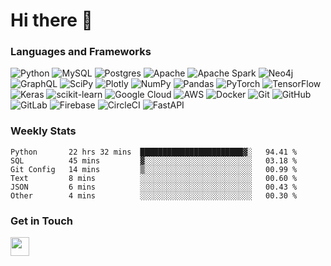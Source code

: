 # Hi there 👋

### Languages and Frameworks
![Python](https://img.shields.io/badge/python-3670A0?style=for-the-badge&logo=python&logoColor=ffdd54)
![MySQL](https://img.shields.io/badge/mysql-%2300f.svg?style=for-the-badge&logo=mysql&logoColor=white)
![Postgres](https://img.shields.io/badge/postgres-%23316192.svg?style=for-the-badge&logo=postgresql&logoColor=white)
![Apache](https://img.shields.io/badge/apache-%23D42029.svg?style=for-the-badge&logo=apache&logoColor=white)
![Apache Spark](https://img.shields.io/badge/Apache_Spark-FFFFFF?style=for-the-badge&logo=apachespark&logoColor=#E35A16)
![Neo4j](https://img.shields.io/badge/Neo4j-018bff?style=for-the-badge&logo=neo4j&logoColor=white)
![GraphQL](https://img.shields.io/badge/GraphQl-E10098?style=for-the-badge&logo=graphql&logoColor=white)
![SciPy](https://img.shields.io/badge/SciPy-%230C55A5.svg?style=for-the-badge&logo=scipy&logoColor=%white)
![Plotly](https://img.shields.io/badge/Plotly-%233F4F75.svg?style=for-the-badge&logo=plotly&logoColor=white)
![NumPy](https://img.shields.io/badge/numpy-%23013243.svg?style=for-the-badge&logo=numpy&logoColor=white)
![Pandas](https://img.shields.io/badge/pandas-%23150458.svg?style=for-the-badge&logo=pandas&logoColor=white)
![PyTorch](https://img.shields.io/badge/PyTorch-%23EE4C2C.svg?style=for-the-badge&logo=PyTorch&logoColor=white)
![TensorFlow](https://img.shields.io/badge/TensorFlow-%23FF6F00.svg?style=for-the-badge&logo=TensorFlow&logoColor=white)
![Keras](https://img.shields.io/badge/Keras-%23D00000.svg?style=for-the-badge&logo=Keras&logoColor=white)
![scikit-learn](https://img.shields.io/badge/scikit--learn-%23F7931E.svg?style=for-the-badge&logo=scikit-learn&logoColor=white)
![Google Cloud](https://img.shields.io/badge/GoogleCloud-%234285F4.svg?style=for-the-badge&logo=google-cloud&logoColor=white)
![AWS](https://img.shields.io/badge/AWS-%23FF9900.svg?style=for-the-badge&logo=amazon-aws&logoColor=white)
![Docker](https://img.shields.io/badge/docker-%230db7ed.svg?style=for-the-badge&logo=docker&logoColor=white)
![Git](https://img.shields.io/badge/git-%23F05033.svg?style=for-the-badge&logo=git&logoColor=white)
![GitHub](https://img.shields.io/badge/github-%23121011.svg?style=for-the-badge&logo=github&logoColor=white)
![GitLab](https://img.shields.io/badge/gitlab-%23181717.svg?style=for-the-badge&logo=gitlab&logoColor=white)
![Firebase](https://img.shields.io/badge/firebase-%23039BE5.svg?style=for-the-badge&logo=firebase)
![CircleCI](https://img.shields.io/badge/circleci-343434?style=for-the-badge&logo=circleci&logoColor=white)
![FastAPI](https://img.shields.io/badge/FastAPI-005571?style=for-the-badge&logo=fastapi)







### Weekly Stats
<!--START_SECTION:waka-->

```text
Python       22 hrs 32 mins  ███████████████████████▓░   94.41 %
SQL          45 mins         ▓░░░░░░░░░░░░░░░░░░░░░░░░   03.18 %
Git Config   14 mins         ▒░░░░░░░░░░░░░░░░░░░░░░░░   00.99 %
Text         8 mins          ░░░░░░░░░░░░░░░░░░░░░░░░░   00.60 %
JSON         6 mins          ░░░░░░░░░░░░░░░░░░░░░░░░░   00.43 %
Other        4 mins          ░░░░░░░░░░░░░░░░░░░░░░░░░   00.30 %
```

<!--END_SECTION:waka-->

### Get in Touch
<p align='left'>
<!-- <a href="https://naingthet.github.io/"><img height="30" src="https://img.shields.io/badge/Portfolio-%230077B5.svg?style=for-the-badge&logoColor=white"></a>&nbsp;&nbsp; -->
<a href="https://www.linkedin.com/in/thet-naing/"><img height="30" src="https://img.shields.io/badge/linkedin-%230077B5.svg?style=for-the-badge&logo=linkedin&logoColor=white"></a>&nbsp;&nbsp;
</p>
